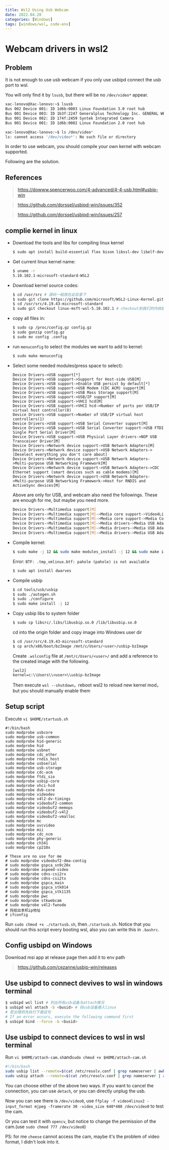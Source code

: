 ```yaml
---
title: Wsl2 Using Usb Webcam
date: 2022.04.20
categories: [Windows]
tags: [windows/wsl, code-env]
---
```


# Webcam drivers in wsl2

## Problem

It is not enough to use usb webcam if you only use usbipd connect the usb port to wsl.

You will only find it by `lsusb`, but there will be no `/dev/video*` appear.

```bash
xac-lenovo@Xac-lenovo:~$ lsusb
Bus 002 Device 001: ID 1d6b:0003 Linux Foundation 3.0 root hub
Bus 001 Device 003: ID 1b3f:2247 Generalplus Technology Inc. GENERAL WEBCAM
Bus 001 Device 002: ID 174f:2459 Syntek Integrated Camera
Bus 001 Device 001: ID 1d6b:0002 Linux Foundation 2.0 root hub

xac-lenovo@Xac-lenovo:~$ ls /dev/video*
ls: cannot access '/dev/video*': No such file or directory
```

In order to use webcam, you should compile your own kernel with webcam supported.

Following are the solution.

## References

> https://dowww.spencerwoo.com/4-advanced/4-4-usb.html#usbip-win

> https://github.com/dorssel/usbipd-win/issues/352

> https://github.com/dorssel/usbipd-win/issues/257

## complie kernel in linux

- Download the tools and libs for compiling linux kernel

  ```bash
  $ sudo apt install build-essential flex bison libssl-dev libelf-dev libncurses-dev autoconf libudev-dev libtool
  ```

- Get current linux kernel name:

  ```bash
  $ uname -r
  5.10.102.1-microsoft-standard-WSL2
  ```

- Download kernel source codes:

  ```bash
  $ cd /usr/src # 源码一般放在此目录下
  $ sudo git clone https://github.com/microsoft/WSL2-Linux-Kernel.git 
  $ cd /usr/src/4.19.43-microsoft-standard
  $ sudo git checkout linux-msft-wsl-5.10.102.1 # checkout到我们的内核版本分支
  ```

- copy all files in:

  ```bash
  $ sudo cp /proc/config.gz config.gz
  $ sudo gunzip config.gz
  $ sudo mv config .config
  ```

- run `menuconfig` to select the modules we want to add to kernel:

  ```bash
  $ sudo make menuconfig
  ```

- Select some needed modules(press space to select):

  ```
  Device Drivers->USB support[*]
  Device Drivers->USB support->Support for Host-side USB[M]
  Device Drivers->USB support->Enable USB persist by default[*]
  Device Drivers->USB support->USB Modem (CDC ACM) support[M]
  Device Drivers->USB support->USB Mass Storage support[M]
  Device Drivers->USB support->USB/IP support[M]
  Device Drivers->USB support->VHCI hcd[M]
  Device Drivers->USB support->VHCI hcd->Number of ports per USB/IP virtual host controller(8)
  Device Drivers->USB support->Number of USB/IP virtual host controllers(1)
  Device Drivers->USB support->USB Serial Converter support[M]
  Device Drivers->USB support->USB Serial Converter support->USB FTDI Single Port Serial Driver[M]
  Device Drivers->USB support->USB Physical Layer drivers->NOP USB Transceiver Driver[M]
  Device Drivers->Network device support->USB Network Adapters[M]
  Device Drivers->Network device support->USB Network Adapters->[Deselect everything you don't care about]
  Device Drivers->Network device support->USB Network Adapters->Multi-purpose USB Networking Framework[M]
  Device Drivers->Network device support->USB Network Adapters->CDC Ethernet support (smart devices such as cable modems)[M]
  Device Drivers->Network device support->USB Network Adapters->Multi-purpose USB Networking Framework->Host for RNDIS and ActiveSync devices[M]
  ```

  Above are only for USB, and webcam also need the followings. These are enough for me, but maybe you need more.
  
  ```bash
  Device Drivers->Multimedia support[M]
  Device Drivers->Multimedia support[M]->Media core support->Video4Linux core[M]
  Device Drivers->Multimedia support[M]->Media core support->Media Controller API[*]
  Device Drivers->Multimedia support[M]->Media drivers->Media USB Adapters[*]
  Device Drivers->Multimedia support[M]->Media drivers->Media USB Adapters[*]->USB Video Class(UVC)[M]
  Device Drivers->Multimedia support[M]->Media drivers->Media USB Adapters[*]->UVC input evnets device support[*]
  ```

- Compile kernel:

  ```bash
  $ sudo make -j 12 && sudo make modules_install -j 12 && sudo make install -j 12
  ```

  Error: `BTF: .tmp_vmlinux.btf: pahole (pahole) is not available`

  ```bash
  $ sudo apt install dwarves
  ```

- Compile usbip

  ```bash
  $ cd tools/usb/usbip
  $ sudo ./autogen.sh
  $ sudo ./configure
  $ sudo make install -j 12
  ```

- Copy usbip libs to system folder

  ```bash
  $ sudo cp libsrc/.libs/libusbip.so.0 /lib/libusbip.so.0
  ```

  cd into the origin folder and copy image into Windows user dir

  ```bash
  $ cd /usr/src/4.19.43-microsoft-standard
  $ cp arch/x86/boot/bzImage /mnt/c/Users/<user>/usbip-bzImage
  ```

  Create `.wslconfig` file at `/mnt/c/Users/<user>/` and add a reference to the created image with the following.

  ```
  [wsl2]
  kernel=c:\\Users\\<user>\\usbip-bzImage
  ```

  Then execute `wsl --shutdown`，reboot wsl2 to reload new kernel mod，but you should manually enable them


## Setup script

  Execute `vi $HOME/startusb.sh`

  ```
  #!/bin/bash
  sudo modprobe usbcore
  sudo modprobe usb-common
  sudo modprobe hid-generic
  sudo modprobe hid
  sudo modprobe usbnet
  sudo modprobe cdc_ether
  sudo modprobe rndis_host
  sudo modprobe usbserial
  sudo modprobe usb-storage
  sudo modprobe cdc-acm
  sudo modprobe ftdi_sio
  sudo modprobe usbip-core
  sudo modprobe vhci-hcd
  sudo modprobe dvb-core
  sudo modprobe videodev
  sudo modprobe v4l2-dv-timings
  sudo modprobe videobuf2-common
  sudo modprobe videobuf2-memops
  sudo modprobe videobuf2-v4l2
  sudo modprobe videobuf2-vmalloc
  sudo modprobe mc
  sudo modprobe uvcvideo
  sudo modprobe mii
  sudo modprobe cdc_ncm
  sudo modprobe phy-generic
  sudo modprobe ch341
  sudo modprobe cp210x

  # These are no use for me
  # sudo modprobe videobuf2-dma-contig
  # sudo modprobe gspca_sn9c20x
  # sudo modprobe aspeed-video
  # sudo modprobe cdns-csi2rx
  # sudo modprobe cdns-csi2tx
  # sudo modprobe gspca_main
  # sudo modprobe gspca_stk014
  # sudo modprobe gspca_stk1135
  # sudo modprobe pwc
  # sudo modprobe stkwebcam
  # sudo modprobe v4l2-fwnode
  # 将给出本机ip地址
  # ifconfig
  ```

  Run `sudo chmod +x ./startusb.sh`, then`./startusb.sh`. 
  Notice that you should run this script every booting wsl, also you can write this in `.bashrc`.

## Config usbipd on Windows

Download msi app at release page then add it to env path

> https://github.com/cezanne/usbip-win/releases

## Use usbipd to connect devives to wsl in windows terminal

```bash
$ usbipd wsl list # 列出所有usb设备与attach情况
$ usbipd wsl attach -b <busid> # 将usb设备接入linux
# 若出错则先执行下面这句
# If an error occurs, execute the following command first
$ usbipd bind --force -b <busid>
```

## Use usbipd to connect devices to wsl in wsl terminal

Run `vi $HOME/attach-cam.sh`and`sudo chmod +x $HOME/attach-cam.sh`

```bash
#!/bin/bash
sudo usbip list --remote=$(cat /etc/resolv.conf | grep nameserver | awk '{print $2}')
sudo usbip attach --remote=$(cat /etc/resolv.conf | grep nameserver | awk '{print $2}') --busid=2-6  # My cam number is 2-6
```

You can choose either of the above two ways. If you want to cancel the connection, you can use `detach`, or you can directly unplug the usb.

Now you can see there is `/dev/video0`, use `ffplay -f video4linux2 -input_format mjpeg -framerate 30 -video_size 640*480 /dev/video0` to test the cam.

Or you can test it with `opencv`, but notice to change the permission of the cam.(use `sudo chmod 777 /dev/video0`)

PS: for me `cheese` cannot access the cam, maybe it's the problem of video format, I didn't look into it.

